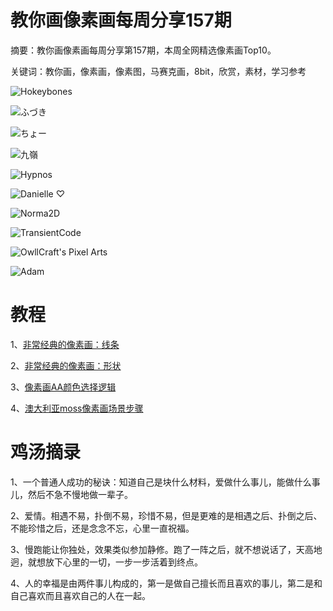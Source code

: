 # 教你画像素画每周分享157期

摘要：教你画像素画每周分享第157期，本周全网精选像素画Top10。

关键词：教你画，像素画，像素图，马赛克画，8bit，欣赏，素材，学习参考

![Hokeybones](https://tva1.sinaimg.cn/large/008i3skNgy1gwda45zpxqj30vz0u0tcm.jpg)

![ふづき](https://tva1.sinaimg.cn/large/008i3skNgy1gwda5fpzssj30xc0irjtc.jpg)

![ちょー](https://tva1.sinaimg.cn/large/008i3skNgy1gwda62m9qnj30f40bk0wg.jpg)

![九嶺](https://tva1.sinaimg.cn/large/008i3skNgy1gwda72oicvj30lc0lcaas.jpg)

![Hypnos](https://tva1.sinaimg.cn/large/008i3skNgy1gwda7lnmihj30hs0b4aa3.jpg)

![Danielle ♡](https://tva1.sinaimg.cn/large/008i3skNgy1gwda9mzq2fj30r50xc47c.jpg)

![Norma2D](https://tva1.sinaimg.cn/large/008i3skNgy1gwdaa21b8qj30w00lcn2d.jpg)

![TransientCode](https://tva1.sinaimg.cn/large/008i3skNgy1gwdaam0sj5j30u016eqb8.jpg)

![OwllCraft's Pixel Arts](https://tva1.sinaimg.cn/large/008i3skNgy1gwdab9tz70j30e808g0ts.jpg)

![Adam](https://tva1.sinaimg.cn/large/008i3skNgy1gwdabpor3cj30gs0onwgk.jpg)

# 教程

1、[非常经典的像素画：线条](https://mp.weixin.qq.com/s/NyK6jFgdeTfqPtveFCFHSg)

2、[非常经典的像素画：形状](https://mp.weixin.qq.com/s/U0K2wg6yydJX1_kaDWJngQ)

3、[像素画AA颜色选择逻辑](https://mp.weixin.qq.com/s/n4VgCU0kX0y-0ModL_t5qw)

4、[澳大利亚moss像素画场景步骤](https://mp.weixin.qq.com/s/N3erwrCmQqSiWBToW2JSXQ)

# 鸡汤摘录

1、一个普通人成功的秘诀：知道自己是块什么材料，爱做什么事儿，能做什么事儿，然后不急不慢地做一辈子。

2、爱情。相遇不易，扑倒不易，珍惜不易，但是更难的是相遇之后、扑倒之后、不能珍惜之后，还是念念不忘，心里一直祝福。

3、慢跑能让你独处，效果类似参加静修。跑了一阵之后，就不想说话了，天高地迥，就想放下心里的一切，一步一步活着到终点。

4、人的幸福是由两件事儿构成的，第一是做自己擅长而且喜欢的事儿，第二是和自己喜欢而且喜欢自己的人在一起。